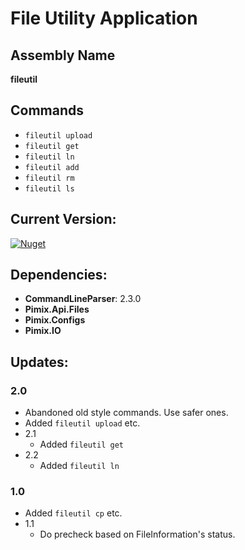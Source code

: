 File Utility Application
===

Assembly Name
---
**fileutil**

Commands
---
- `fileutil upload`
- `fileutil get`
- `fileutil ln`
- `fileutil add`
- `fileutil rm`
- `fileutil ls`

Current Version:
---
[![Nuget](https://img.shields.io/nuget/v/Pimix.Apps.FileUtil.svg)](http://nuget.org/packages/Pimix.Apps.FileUtil)

Dependencies:
---
- **CommandLineParser**: 2.3.0
- **Pimix.Api.Files**
- **Pimix.Configs**
- **Pimix.IO**

Updates:
---
### 2.0
- Abandoned old style commands. Use safer ones.
- Added `fileutil upload` etc.
- 2.1
  - Added `fileutil get`
- 2.2
  - Added `fileutil ln`
  

### 1.0
- Added `fileutil cp` etc.
- 1.1
  - Do precheck based on FileInformation's status.
